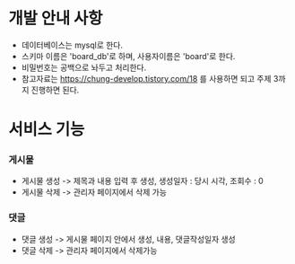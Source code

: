 # 개발 안내 사항
- 데이터베이스는 mysql로 한다.
- 스키마 이름은 'board_db'로 하며, 사용자이름은 'board'로 한다.
- 비밀번호는 공백으로 놔두고 처리한다.
- 참고자료는 https://chung-develop.tistory.com/18 를 사용하면 되고 주제 3까지 진행하면 된다.

# 서비스 기능
### 게시물
- 게시물 생성 -> 제목과 내용 입력 후 생성, 생성일자 : 당시 시각, 조회수 : 0
- 게시물 삭제 -> 관리자 페이지에서 삭제 가능

### 댓글
- 댓글 생성 -> 게시물 페이지 안에서 생성, 내용, 댓글작성일자 생성
- 댓글 삭제 -> 관리자 페이지에서 삭제가능
